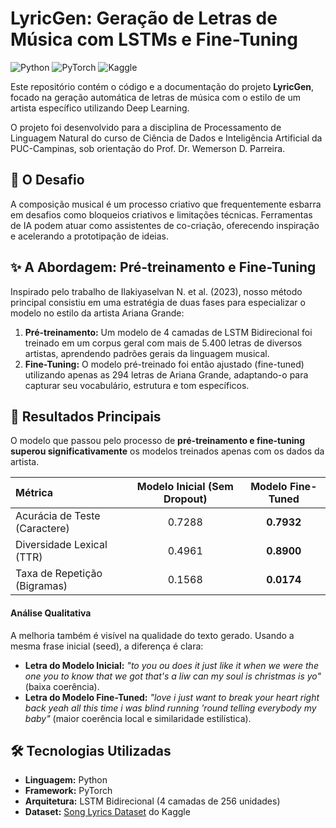 # LyricGen: Geração de Letras de Música com LSTMs e Fine-Tuning

![Python](https://img.shields.io/badge/Python-3776AB?style=for-the-badge&logo=python&logoColor=white)
![PyTorch](https://img.shields.io/badge/PyTorch-%23EE4C2C.svg?style=for-the-badge&logo=PyTorch&logoColor=white)
![Kaggle](https://img.shields.io/badge/Kaggle-20BEFF?style=for-the-badge&logo=Kaggle&logoColor=white)

Este repositório contém o código e a documentação do projeto **LyricGen**, focado na geração automática de letras de música com o estilo de um artista específico utilizando Deep Learning.

O projeto foi desenvolvido para a disciplina de Processamento de Linguagem Natural do curso de Ciência de Dados e Inteligência Artificial da PUC-Campinas, sob orientação do Prof. Dr. Wemerson D. Parreira.

## 🎯 O Desafio

A composição musical é um processo criativo que frequentemente esbarra em desafios como bloqueios criativos e limitações técnicas. Ferramentas de IA podem atuar como assistentes de co-criação, oferecendo inspiração e acelerando a prototipação de ideias.

## ✨ A Abordagem: Pré-treinamento e Fine-Tuning

Inspirado pelo trabalho de Ilakiyaselvan N. et al. (2023), nosso método principal consistiu em uma estratégia de duas fases para especializar o modelo no estilo da artista Ariana Grande:

1. **Pré-treinamento:** Um modelo de 4 camadas de LSTM Bidirecional foi treinado em um corpus geral com mais de 5.400 letras de diversos artistas, aprendendo padrões gerais da linguagem musical.
2. **Fine-Tuning:** O modelo pré-treinado foi então ajustado (fine-tuned) utilizando apenas as 294 letras de Ariana Grande, adaptando-o para capturar seu vocabulário, estrutura e tom específicos.

## 🚀 Resultados Principais

O modelo que passou pelo processo de **pré-treinamento e fine-tuning superou significativamente** os modelos treinados apenas com os dados da artista.

| Métrica | Modelo Inicial (Sem Dropout) | **Modelo Fine-Tuned** |
| :--- | :---: | :---: |
| Acurácia de Teste (Caractere) | 0.7288 | **0.7932** |
| Diversidade Lexical (TTR) | 0.4961 | **0.8900** |
| Taxa de Repetição (Bigramas) | 0.1568 | **0.0174** |

#### Análise Qualitativa

A melhoria também é visível na qualidade do texto gerado. Usando a mesma frase inicial (seed), a diferença é clara:

* **Letra do Modelo Inicial:** *"to you ou does it just like it when we were the one you to know that we got that's a liw can my soul is christmas is yo"* (baixa coerência).
* **Letra do Modelo Fine-Tuned:** *"love i just want to break your heart right back yeah all this time i was blind running 'round telling everybody my baby"* (maior coerência local e similaridade estilística).

## 🛠️ Tecnologias Utilizadas

* **Linguagem:** Python
* **Framework:** PyTorch
* **Arquitetura:** LSTM Bidirecional (4 camadas de 256 unidades)
* **Dataset:** [Song Lyrics Dataset](https://www.kaggle.com/datasets/deepshah16/song-lyrics-dataset) do Kaggle
